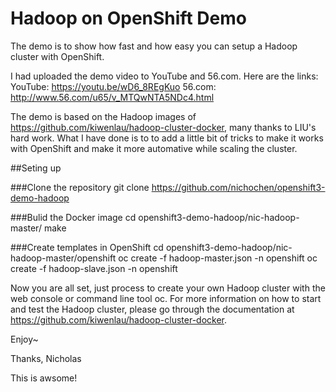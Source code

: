 # Hadoop on OpenShift Demo

The demo is to show how fast and how easy you can setup a Hadoop cluster with OpenShift.

I had uploaded the demo video to YouTube and 56.com. Here are the links:
YouTube: https://youtu.be/wD6_8REgKuo
56.com: http://www.56.com/u65/v_MTQwNTA5NDc4.html

The demo is based on the Hadoop images of https://github.com/kiwenlau/hadoop-cluster-docker, many thanks to LIU's hard work.
What I have done is to to add a little bit of tricks to make it works with OpenShift and make it more automative while scaling the cluster.

##Seting up

###Clone the repository
    git clone https://github.com/nichochen/openshift3-demo-hadoop

###Bulid the Docker image
    cd openshift3-demo-hadoop/nic-hadoop-master/
    make
  
###Create templates in OpenShift
    cd openshift3-demo-hadoop/nic-hadoop-master/openshift
    oc create -f hadoop-master.json -n openshift
    oc create -f hadoop-slave.json -n openshift

Now you are all set, just process to create your own Hadoop cluster with the web console or command line tool oc.
For more information on how to start and test the Hadoop cluster, please go through the documentation at https://github.com/kiwenlau/hadoop-cluster-docker.

Enjoy~

Thanks,
Nicholas

This is awsome!
